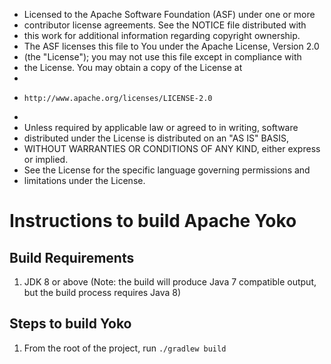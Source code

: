 * Licensed to the Apache Software Foundation (ASF) under one or more
*  contributor license agreements.  See the NOTICE file distributed with
*  this work for additional information regarding copyright ownership.
*  The ASF licenses this file to You under the Apache License, Version 2.0
*  (the "License"); you may not use this file except in compliance with
*  the License.  You may obtain a copy of the License at
*
*     http://www.apache.org/licenses/LICENSE-2.0
*
*  Unless required by applicable law or agreed to in writing, software
*  distributed under the License is distributed on an "AS IS" BASIS,
*  WITHOUT WARRANTIES OR CONDITIONS OF ANY KIND, either express or implied.
*  See the License for the specific language governing permissions and
*  limitations under the License.

# Instructions to build Apache Yoko

## Build Requirements

1. JDK 8 or above (Note: the build will produce Java 7 compatible output, but the build process requires Java 8)

## Steps to build Yoko

1. From the root of the project, run `./gradlew build`
